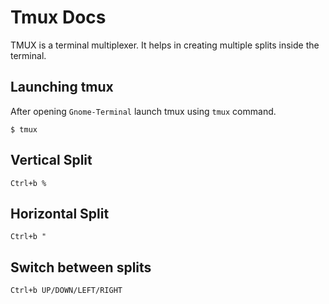 # Tmux Docs

TMUX is a terminal multiplexer. It helps in creating multiple splits inside the terminal.

## Launching tmux

After opening `Gnome-Terminal` launch tmux using `tmux` command.

```
$ tmux
```

## Vertical Split

```
Ctrl+b % 
```

## Horizontal Split

```
Ctrl+b "
```

## Switch between splits

```
Ctrl+b UP/DOWN/LEFT/RIGHT
```
